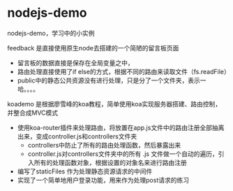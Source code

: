 # nodejs-demo
nodejs-demo，学习中的小实例

feedback 是直接使用原生node去搭建的一个简陋的留言板页面
- 留言板的数据直接是保存在全局变量之中，
- 路由处理直接使用了if else的方式，根据不同的路由来读取文件（fs.readFile）
- public中的静态公共资源没有进行处理，只是分了一个文件夹，表示一哈。。。。

koademo 是根据廖雪峰的koa教程，简单使用koa实现服务器搭建、路由控制，并整合成MVC模式
- 使用koa-router插件来处理路由，将放置在app.js文件中的路由注册全部抽离出来，变成controller.js和controllers文件夹
  - controllers中防止了所有的路由处理函数，然后暴露出来
  - controller.js对controllers文件夹中的所有 .js 文件做一个自动的遍历，引入所有的处理函数对象，根据设置的对象名来进行路由注册
- 编写了staticFiles 作为处理静态资源请求的中间件
- 实现了一个简单地用户登录功能，用来作为处理post请求的练习

